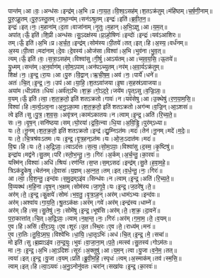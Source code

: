 

  
पान्त॑म्।आ।वः॒।अन्ध॑सः।इन्द्र॑म्।अ॒भि।प्र।गा॒य॒त॒।वि॒श्व॒ऽसह॑म्।श॒तऽक्र॑तुम्।मंहि॑ष्ठम्।च॒र्ष॒णी॒नाम्॥  
पु॒रु॒ऽहू॒तम्।पु॒रु॒ऽस्तु॒तम्।गा॒था॒न्य॑म्।सन॑ऽश्रुतम्।इन्द्रः॑।इति॑।ब्र॒वी॒त॒न॒॥  
इन्द्रः॑।इत्।नः॒।म॒हाना॑म्।द॒ता।वाजा॑नाम्।नृ॒तुः।म॒हान्।अ॒भि॒ऽज्ञु।आ।य॒म॒त्॥  
अपा॑त्।ऊँ॒ इति॑।शि॒प्री।अन्ध॑सः।सु॒ऽदक्ष॑स्य।प्र॒ऽहो॒षिणः॑।इन्दोः॑।इन्द्रः॑।यव॑ऽआशिरः॥  
तम्।ऊँ॒ इति॑।अ॒भि।प्र।अ॒र्च॒त॒।इन्द्र॑म्।सोम॑स्य।पी॒तये॑।तत्।इत्।हि।अ॒स्य॒।वर्ध॑नम्॥  
अ॒स्य।पी॒त्वा।मदा॑नाम्।दे॒वः।दे॒वस्य॑।ओज॑सा।विश्वा॑।अ॒भि।भुव॑ना।भु॒व॒त्॥  
त्यम्।ऊँ॒ इति॑।वः॒।स॒त्रा॒ऽसह॑म्।विश्वा॑सु।गी॒र्षु।आऽय॑तम्।आ।च्य॒व॒य॒सि॒।ऊ॒तये॑॥  
यु॒ध्मम्।सन्त॑म्।अ॒न॒र्वाण॑म्।सो॒म॒ऽपाम्।अन॑पऽच्युतम्।नर॑म्।अ॒वा॒र्यऽक्र॑तुम्॥  
शिक्ष॑।नः॒।इ॒न्द्र॒।रा॒यः।आ।पु॒रु।वि॒द्वान्।ऋ॒ची॒ष॒म॒।अव॑।नः॒।पार्ये॑।धने॑॥  
अतः॑।चि॒त्।इ॒न्द्र॒।नः॒।उप॑।आ।या॒हि॒।श॒तऽवा॑जया।इ॒षा।स॒हस्र॑ऽवाजया॥  
अया॑म।धीऽव॑तः।धियः॑।अर्व॑त्ऽभिः।श॒क्र॒।गो॒ऽद॒रे॒।जये॑म।पृ॒त्ऽसु।व॒ज्रि॒ऽवः॒॥  
व॒यम्।ऊँ॒ इति॑।त्वा॒।श॒त॒क्र॒तो॒ इति॑ शतऽक्रतो।गावः॑।न।यव॑सेषु।आ।उ॒क्थेषु॑।र॒ण॒या॒म॒सि॒॥  
विश्वा॑।हि।म॒र्त्य॒ऽत्व॒ना।अ॒नु॒ऽका॒मा।श॒त॒क्र॒तो॒ इति॑ शतऽक्रतो।अग॑न्म।व॒ज्रि॒न्।आ॒ऽशसः॑॥  
त्वे इति॑।सु।पु॒त्र॒।श॒व॒सः॒।अवृ॑त्रन्।काम॑ऽकातयः।न।त्वाम्।इ॒न्द्र॒।अति॑।रि॒च्य॒ते॒॥  
सः।नः॒।वृ॒ष॒न्।सनि॑ष्ठया।सम्।घो॒रया॑।द्र॒वि॒त्न्वा।धि॒या।अ॒वि॒ड्ढि॒।पुर॑म्ऽध्या॥  
यः।ते॒।नू॒नम्।श॒त॒क्र॒तो॒ इति॑ शतऽक्रतो।इन्द्र॑।द्यु॒म्निऽत॑मः।मदः॑।तेन॑।नू॒नम्।मदे॑।म॒देः॒॥  
यः।ते॒।चि॒त्रश्र॑वःऽतमः।यः।इ॒न्द्र॒।वृ॒त्र॒हन्ऽत॑मः।यः।ओ॒जः॒ऽदात॑मः।मदः॑॥  
वि॒द्म।हि।यः।ते॒।अ॒द्रि॒ऽवः॒।त्वाऽद॑त्तः।स॒त्य॒।सो॒म॒ऽपाः॒।विश्वा॑सु।द॒स्म॒।कृ॒ष्टिषु॑॥  
इन्द्रा॑य।मद्व॑ने।सु॒तम्।परि॑।स्तो॒भ॒न्तु॒।नः॒।गिरः॑।अ॒र्कम्।अ॒र्च॒न्तु॒।का॒रवः॑॥  
यस्मि॑न्।विश्वाः॑।अधि॑।श्रियः॑।रण॑न्ति।स॒प्त।स॒म्ऽसदः॑।इन्द्र॑म्।सु॒ते।ह॒वा॒म॒हे॒॥  
त्रिऽक॑द्रुकेषु।चेत॑नम्।दे॒वासः॑।य॒ज्ञम्।अ॒त्न॒त॒।तम्।इत्।व॒र्ध॒न्तु॒।नः॒।गिरः॑॥  
आ।त्वा॒।वि॒श॒न्तु॒।इन्द॑वः।स॒मु॒द्रम्ऽइ॑व।सिन्ध॑वः।न।त्वाम्।इ॒न्द्र॒।अति॑।रि॒च्य॒ते॒॥  
वि॒व्यक्थ॑।म॒हि॒ना।वृ॒ष॒न्।भ॒क्षम्।सोम॑स्य।जा॒गृ॒वे॒।यः।इ॒न्द्र॒।ज॒ठरे॑षु।ते॒॥  
अर॑म्।ते॒।इ॒न्द्र॒।कु॒क्षये॑।सोमः॑।भ॒व॒तु॒।वृ॒त्र॒ऽह॒न्।अर॑म्।धाम॑ऽभ्यः।इन्द॑वः॥  
अर॑म्।अश्वा॑य।गा॒य॒ति॒।श्रु॒तऽक॑क्षः।अर॑म्।गवे॑।अर॑म्।इन्द्र॑स्य।धाम्ने॑॥  
अर॑म्।हि।स्म॒।सु॒तेषु॑।नः॒।सोमे॑षु।इ॒न्द्र॒।भूष॑सि।अर॑म्।ते॒।श॒क्र॒।दा॒वने॑॥  
प॒रा॒कात्ता॑त्।चि॒त्।अ॒द्रि॒ऽवः॒।त्वाम्।न॒क्ष॒न्त॒।नः॒।गिरः॑।अर॑म्।ग॒मा॒म॒।ते॒।व॒यम्॥  
ए॒व।हि।असि॑।वी॒र॒ऽयुः।ए॒व।शूरः॑।उ॒त।स्थि॒रः।ए॒व।ते॒।राध्य॑म्।मनः॑॥  
ए॒व।रा॒तिः।तु॒वि॒ऽम॒घ॒।विश्वे॑भिः।धा॒यि॒।धा॒तृऽभिः॑।अध॑।चि॒त्।इ॒न्द्र॒।मे॒।सचा॑॥  
मो इति॑।सु।ब्र॒ह्माऽइ॑व।त॒न्द्र॒युः।भुवः॑।वा॒जा॒ना॒म्।प॒ते॒।मत्स्व॑।सु॒तस्य॑।गोऽम॑तः॥  
मा।नः॒।इ॒न्द्र॒।अ॒भि।आ॒ऽदिशः॑।सूरः॑।अ॒क्तुषु॑।आ।य॒म॒न्।त्वा।यु॒जा।व॒ने॒म॒।तत्॥  
त्वया॑।इत्।इ॒न्द्र॒।यु॒जा।व॒यम्।प्रति॑।ब्रु॒वी॒म॒हि॒।स्पृधः॑।त्वम्।अ॒स्माक॑म्।तव॑।स्म॒सि॒॥  
त्वाम्।इत्।हि।त्वा॒ऽयवः॑।अ॒नु॒ऽनोनु॑वतः।चरा॑न्।सखा॑यः।इ॒न्द्र॒।का॒रवः॑॥  
